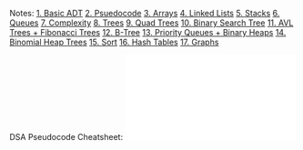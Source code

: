 Notes:
[1. Basic ADT](1.%20Basic%20ADT.md)
[2. Psuedocode](2.%20Psuedocode.md)
[3. Arrays](3.%20Arrays.md)
[4. Linked Lists](4.%20Linked%20Lists.md)
[5. Stacks](5.%20Stacks.md)
[6. Queues](6.%20Queues.md)
[7. Complexity](7.%20Complexity.md)
[8. Trees](8.%20Trees.md)
[9. Quad Trees](9.%20Quad%20Trees.md)
[10. Binary Search Tree](10.%20Binary%20Search%20Tree.md)
[11. AVL Trees + Fibonacci Trees](11.%20AVL%20Trees%20+%20Fibonacci%20Trees.md)
[12. B-Tree](12.%20B-Tree.md)
[13. Priority Queues + Binary Heaps](13.%20Priority%20Queues%20+%20Binary%20Heaps.md)
[14. Binomial Heap Trees](14.%20Binomial%20Heap%20Trees.md)
[15. Sort](15.%20Sort.md)
[16. Hash Tables](16.%20Hash%20Tables.md)
[17. Graphs](17.%20Graphs.md)

DSA Pseudocode Cheatsheet:
![](Images/DSA%20Pseudocode.pdf)